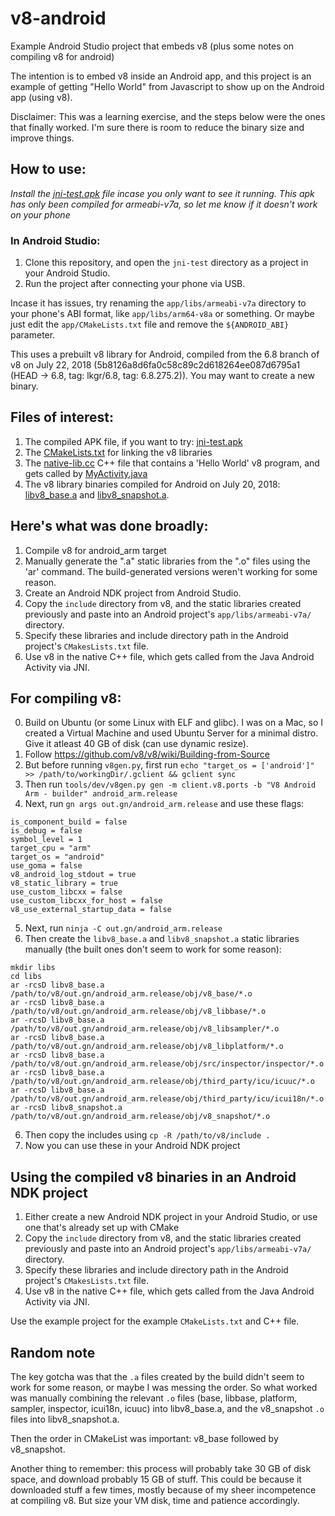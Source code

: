 # v8-android
Example Android Studio project that embeds v8 (plus some notes on compiling v8 for android)

The intention is to embed v8 inside an Android app, and this project is an example of getting "Hello World" from Javascript to show up on the Android app (using v8).

Disclaimer: This was a learning exercise, and the steps below were the ones that finally worked. I'm sure there is room to reduce the binary size and improve things.

## How to use:
*Install the [jni-test.apk](https://github.com/cmdr2/v8-android/blob/master/jni-test.apk) file incase you only want to see it running. This apk has only been compiled for armeabi-v7a, so let me know if it doesn't work on your phone*

### In Android Studio:
1. Clone this repository, and open the `jni-test` directory as a project in your Android Studio.
2. Run the project after connecting your phone via USB.

Incase it has issues, try renaming the `app/libs/armeabi-v7a` directory to your phone's ABI format, like `app/libs/arm64-v8a` or something. Or maybe just edit the `app/CMakeLists.txt` file and remove the `${ANDROID_ABI}` parameter.

This uses a prebuilt v8 library for Android, compiled from the 6.8 branch of v8 on July 22, 2018 (5b8126a8d6fa0c58c89c2d618264ee087d6795a1 (HEAD -> 6.8, tag: lkgr/6.8, tag: 6.8.275.2)). You may want to create a new binary.

## Files of interest:
1. The compiled APK file, if you want to try: [jni-test.apk](https://github.com/cmdr2/v8-android/blob/master/jni-test.apk)
2. The [CMakeLists.txt](https://github.com/cmdr2/v8-android/blob/master/jni-test/app/CMakeLists.txt) for linking the v8 libraries
3. The [native-lib.cc](https://github.com/cmdr2/v8-android/blob/master/jni-test/app/src/main/cpp/native-lib.cpp) C++ file that contains a 'Hello World' v8 program, and gets called by [MyActivity.java](https://github.com/cmdr2/v8-android/blob/master/jni-test/app/src/main/java/org/cmdr2/jnitest/MyActivity.java)
4. The v8 library binaries compiled for Android on July 20, 2018: [libv8_base.a](https://github.com/cmdr2/v8-android/blob/master/jni-test/app/libs/armeabi-v7a/libv8_base.a) and [libv8_snapshot.a](https://github.com/cmdr2/v8-android/blob/master/jni-test/app/libs/armeabi-v7a/libv8_snapshot.a).

## Here's what was done broadly:
1. Compile v8 for android_arm target
2. Manually generate the ".a" static libraries from the ".o" files using the 'ar' command. The build-generated versions weren't working for some reason.
3. Create an Android NDK project from Android Studio.
4. Copy the `include` directory from v8, and the static libraries created previously and paste into an Android project's `app/libs/armeabi-v7a/` directory.
5. Specify these libraries and include directory path in the Android project's `CMakesLists.txt` file.
6. Use v8 in the native C++ file, which gets called from the Java Android Activity via JNI.

## For compiling v8:
0. Build on Ubuntu (or some Linux with ELF and glibc). I was on a Mac, so I created a Virtual Machine and used Ubuntu Server for a minimal distro. Give it atleast 40 GB of disk (can use dynamic resize).
1. Follow https://github.com/v8/v8/wiki/Building-from-Source
2. But before running `v8gen.py`, first run `echo "target_os = ['android']" >> /path/to/workingDir/.gclient && gclient sync`
3. Then run `tools/dev/v8gen.py gen -m client.v8.ports -b "V8 Android Arm - builder" android_arm.release`
4. Next, run `gn args out.gn/android_arm.release` and use these flags:
```
is_component_build = false
is_debug = false
symbol_level = 1
target_cpu = "arm"
target_os = "android"
use_goma = false
v8_android_log_stdout = true
v8_static_library = true
use_custom_libcxx = false
use_custom_libcxx_for_host = false
v8_use_external_startup_data = false
```
5. Next, run `ninja -C out.gn/android_arm.release`
6. Then create the `libv8_base.a` and `libv8_snapshot.a` static libraries manually (the built ones don't seem to work for some reason):
```
mkdir libs
cd libs
ar -rcsD libv8_base.a /path/to/v8/out.gn/android_arm.release/obj/v8_base/*.o
ar -rcsD libv8_base.a /path/to/v8/out.gn/android_arm.release/obj/v8_libbase/*.o
ar -rcsD libv8_base.a /path/to/v8/out.gn/android_arm.release/obj/v8_libsampler/*.o
ar -rcsD libv8_base.a /path/to/v8/out.gn/android_arm.release/obj/v8_libplatform/*.o
ar -rcsD libv8_base.a /path/to/v8/out.gn/android_arm.release/obj/src/inspector/inspector/*.o
ar -rcsD libv8_base.a /path/to/v8/out.gn/android_arm.release/obj/third_party/icu/icuuc/*.o
ar -rcsD libv8_base.a /path/to/v8/out.gn/android_arm.release/obj/third_party/icu/icui18n/*.o
ar -rcsD libv8_snapshot.a /path/to/v8/out.gn/android_arm.release/obj/v8_snapshot/*.o
```
6. Then copy the includes using `cp -R /path/to/v8/include .`
7. Now you can use these in your Android NDK project

## Using the compiled v8 binaries in an Android NDK project
1. Either create a new Android NDK project in your Android Studio, or use one that's already set up with CMake
2. Copy the `include` directory from v8, and the static libraries created previously and paste into an Android project's `app/libs/armeabi-v7a/` directory.
3. Specify these libraries and include directory path in the Android project's `CMakesLists.txt` file.
4. Use v8 in the native C++ file, which gets called from the Java Android Activity via JNI.

Use the example project for the example `CMakeLists.txt` and C++ file.

## Random note
The key gotcha was that the `.a` files created by the build didn't seem to work for some reason, or maybe I was messing the order. So what worked was manually combining the relevant `.o` files (base, libbase, platform, sampler, inspector, icui18n, icuuc) into libv8_base.a, and the v8_snapshot `.o` files into libv8_snapshot.a.

Then the order in CMakeList was important: v8_base followed by v8_snapshot.

Another thing to remember: this process will probably take 30 GB of disk space, and download probably 15 GB of stuff. This could be because it downloaded stuff a few times, mostly because of my sheer incompetence at compiling v8. But size your VM disk, time and patience accordingly.
